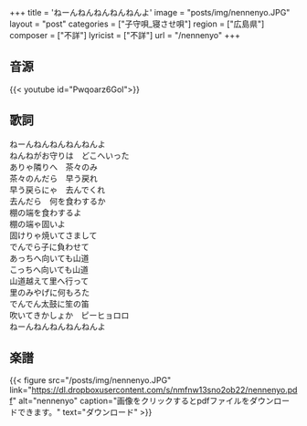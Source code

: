 +++
title = 'ねーんねんねんねんねんよ'
image = "posts/img/nennenyo.JPG"
layout = "post"
categories = ["子守唄_寝させ唄"]
region = ["広島県"]
composer = ["不詳"]
lyricist = ["不詳"]
url = "/nennenyo"
+++

## 音源
{{< youtube id="Pwqoarz6GoI">}}

## 歌詞
ねーんねんねんねんねんよ  
ねんねがお守りは　どこへいった  
ありゃ隣りへ　茶々のみ  
茶々のんだら　早う戻れ  
早う戻らにゃ　去んでくれ  
去んだら　何を食わするか  
棚の端を食わするよ  
棚の端ゃ固いよ  
固けりゃ焼いてさまして  
でんでら子に負わせて  
あっちへ向いても山道  
こっちへ向いても山道  
山道越えて里へ行って  
里のみやげに何もろた  
でんでん太鼓に笙の笛  
吹いてきかしょか　ピーヒョロロ  
ねーんねんねんねんねんよ  

## 楽譜
{{< figure src="/posts/img/nennenyo.JPG" link="https://dl.dropboxusercontent.com/s/nmfnw13sno2ob22/nennenyo.pdf" alt="nennenyo" caption="画像をクリックするとpdfファイルをダウンロードできます。" text="ダウンロード" >}}